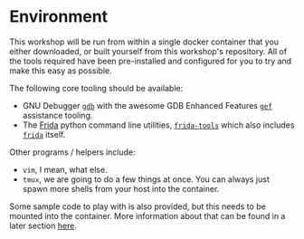 # Environment

This workshop will be run from within a single docker container that you either downloaded, or built yourself from this workshop's repository. All of the tools required have been pre-installed and configured for you to try and make this easy as possible.

The following core tooling should be available:

- GNU Debugger [`gdb`](https://www.gnu.org/software/gdb/) with the awesome GDB Enhanced Features [`gef`](http://gef.rtfd.io/) assistance tooling.
- The [Frida](https://frida.re/) python command line utilities, [`frida-tools`](https://github.com/frida/frida-tools) which also includes [`frida`](https://github.com/frida/frida) itself.

Other programs / helpers include:

- `vim`, I mean, what else.
- `tmux`, we are going to do a few things at once. You can always just spawn more shells from your host into the container.

Some sample code to play with is also provided, but this needs to be mounted into the container. More information about that can be found in a later section [here](0-getting-started/code).
